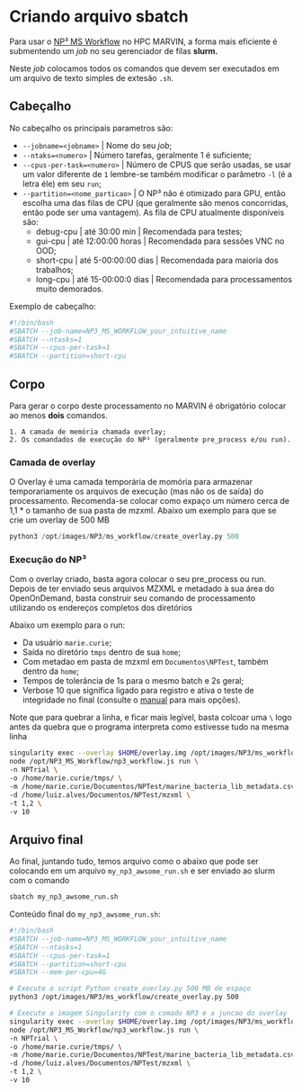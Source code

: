 # Criando arquivo sbatch

Para usar o [NP³ MS Workflow](https://github.com/danielatrivella/NP3_MS_Workflow) no HPC MARVIN, a forma mais eficiente é submentendo um *job* no seu gerenciador de filas **slurm.**

Neste *job* colocamos todos os comandos que devem ser executados em um arquivo de texto simples de extesão `.sh`.

## Cabeçalho

No cabeçalho os principais parametros são:

- `--jobname=<jobname>` | Nome do seu *job*;
- `--ntaks=<numero>` | Número tarefas, geralmente 1 é suficiente;
- `--cpus-per-task=<numero>` | Número de CPUS que serão usadas, se usar um valor diferente de `1` lembre-se também modificar o parâmetro `-l` (é a letra éle) em seu `run`;
- `--partition=<nome_particao>` | O NP³ não é otimizado para GPU, então escolha uma das filas de CPU (que geralmente são menos concorridas, então pode ser uma vantagem). As fila de CPU atualmente disponíveis são:
  - debug-cpu | até 30:00 min | Recomendada para testes;
  - gui-cpu | até 12:00:00 horas | Recomendada para sessões VNC no OOD;
  - short-cpu | até  5-00:00:00  dias | Recomendada para maioria dos trabalhos;
  - long-cpu | até 15-00:00:0 dias | Recomendada para processamentos muito demorados.

Exemplo de cabeçalho:

```bash
#!/bin/bash
#SBATCH --job-name=NP3_MS_WORKFLOW_your_intuitive_name
#SBATCH --ntasks=1
#SBATCH --cpus-per-task=1
#SBATCH --partition=short-cpu
```

## Corpo

Para gerar o corpo deste processamento no MARVIN é obrigatório colocar ao menos **dois** comandos.

    1. A camada de memória chamada overlay;
    2. Os comandados de execução do NP³ (geralmente pre_process e/ou run).

### Camada de overlay

O Overlay é uma camada temporária de momória para armazenar temporariamente os arquivos de execução (mas não os de saída) do processamento.
Recomenda-se colocar como expaço um número cerca de 1,1 * o tamanho de sua pasta de mzxml.
Abaixo um exemplo para que se crie um overlay de 500 MB

```python
python3 /opt/images/NP3/ms_workflow/create_overlay.py 500
```

### Execução do NP³

Com o overlay criado, basta agora colocar o seu pre_process ou run.
Depois de ter enviado seus arquivos MZXML e metadado à sua área do OpenOnDemand, basta construir seu comando de processamento utilizando os endereços completos dos diretórios

Abaixo um exemplo para o run:

- Da usuário `marie.curie`;
- Saída no diretório `tmps` dentro de sua `home`;
- Com metadao em pasta de mzxml em `Documentos\NPTest`, também dentro da `home`;
- Tempos de tolerância de 1s para o mesmo batch e 2s geral;
- Verbose 10 que significa ligado para registro e ativa o teste de integridade no final (consulte o [manual](images/Manual_NP3_workflow.pdf) para mais opções).

Note que para quebrar a linha, e ficar mais legível, basta colcoar uma `\` logo antes da quebra que o programa interpreta como estivesse tudo na mesma linha

```bash
singularity exec --overlay $HOME/overlay.img /opt/images/NP3/ms_workflow/np3.sif \
node /opt/NP3_MS_Workflow/np3_workflow.js run \
-n NPTrial \
-o /home/marie.curie/tmps/ \
-m /home/marie.curie/Documentos/NPTest/marine_bacteria_lib_metadata.csv \
-d /home/luiz.alves/Documentos/NPTest/mzxml \
-t 1,2 \
-v 10
```

## Arquivo final

Ao final, juntando tudo, temos arquivo como o abaixo que pode ser colocando em um arquivo `my_np3_awsome_run.sh` e ser enviado ao slurm com o comando

```bash
sbatch my_np3_awsome_run.sh
```

Conteúdo final do `my_np3_awsome_run.sh`:

```bash
#!/bin/bash
#SBATCH --job-name=NP3_MS_WORKFLOW_your_intuitive_name
#SBATCH --ntasks=1
#SBATCH --cpus-per-task=1
#SBATCH --partition=short-cpu
#SBATCH --mem-per-cpu=4G

# Execute o script Python create_overlay.py 500 MB de espaço
python3 /opt/images/NP3/ms_workflow/create_overlay.py 500

# Execute a imagem Singularity com o comado NP3 e a juncao do overlay
singularity exec --overlay $HOME/overlay.img /opt/images/NP3/ms_workflow/np3.sif \
node /opt/NP3_MS_Workflow/np3_workflow.js run \
-n NPTrial \
-o /home/marie.curie/tmps/ \
-m /home/marie.curie/Documentos/NPTest/marine_bacteria_lib_metadata.csv \
-d /home/luiz.alves/Documentos/NPTest/mzxml \
-t 1,2 \
-v 10
```
